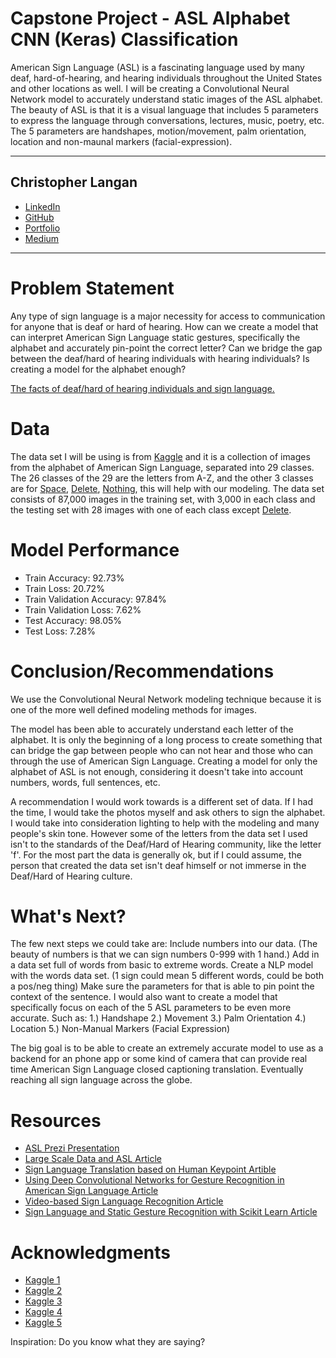 # Capstone Project - ASL Alphabet CNN (Keras) Classification

American Sign Language (ASL) is a fascinating language used by many deaf, hard-of-hearing, and hearing individuals throughout the United States and other locations as well. I will be creating a Convolutional Neural Network model to accurately understand static images of the ASL alphabet. The beauty of ASL is that it is a visual language that includes 5 parameters to express the language through conversations, lectures, music, poetry, etc. The 5 parameters are handshapes, motion/movement, palm orientation, location and non-maunal markers (facial-expression). 

---

## Christopher Langan
<ul>
    <li><a target=_blank href="https://www.linkedin.com/in/langanchristopher7/">LinkedIn</a></li>
    <li><a target=_blank href="https://github.com/LanganChristopher">GitHub</a></li>
    <li><a target=_blank href="https://langanchristopher.github.io/">Portfolio</a></li>
    <li><a target=_blank href="https://medium.com/@langan.christopher7">Medium</a></li>
</ul>


---

# Problem Statement

Any type of sign language is a major necessity for access to communication for anyone that is deaf or hard of hearing. How can we create a model that can interpret American Sign Language static gestures, specifically the alphabet and accurately pin-point the correct letter? Can we bridge the gap between the deaf/hard of hearing individuals with hearing individuals? Is creating a model for the alphabet enough?    

<a target=_blank href="https://www.csd.org/about/statistics/">The facts of deaf/hard of hearing individuals and sign language.</a>

# Data

The data set I will be using is from <a target=_blank href="https://www.kaggle.com/grassknoted/asl-alphabet">Kaggle</a> and it is a collection of images from the alphabet of American Sign Language, separated into 29 classes. The 26 classes of the 29 are the letters from A-Z, and the other 3 classes are for <u>Space</u>, <u>Delete</u>, <u>Nothing</u>, this will help with our modeling.
The data set consists of 87,000 images in the training set, with 3,000 in each class and the testing set with 28 images with one of each class except <u>Delete</u>.

# Model Performance
<ul>
    <li>Train Accuracy: 92.73%</li>
    <li>Train Loss: 20.72%</li>
    <li>Train Validation Accuracy: 97.84%</li>
    <li>Train Validation Loss: 7.62%</li>
    <li>Test Accuracy: 98.05%</li>
    <li>Test Loss: 7.28%</li>
</ul>

# Conclusion/Recommendations

We use the Convolutional Neural Network modeling technique because it is one of the more well defined modeling methods for images.

The model has been able to accurately understand each letter of the alphabet. It is only the beginning of a long process to create something that can bridge the gap between people who can not hear and those who can through the use of American Sign Language. Creating a model for only the alphabet of ASL is not enough, considering it doesn't take into account numbers, words, full sentences, etc. 

A recommendation I would work towards is a different set of data. If I had the time, I would take the photos myself and ask others to sign the alphabet. I would take into consideration lighting to help with the modeling and many people's skin tone. However some of the letters from the data set I used isn't to the standards of the Deaf/Hard of Hearing community, like the letter 'f'. For the most part the data is generally ok, but if I could assume, the person that created the data set isn't deaf himself or not immerse in the Deaf/Hard of Hearing culture.

# What's Next?

The few next steps we could take are:
    Include numbers into our data. (The beauty of numbers is that we can sign numbers 0-999 with 1 hand.)
    Add in a data set full of words from basic to extreme words.
    Create a NLP model with the words data set. (1 sign could mean 5 different words, could be both a pos/neg thing)
    Make sure the parameters for that is able to pin point the context of the sentence.
    I would also want to create a model that specifically focus on each of the 5 ASL parameters to be even more accurate. 
    Such as:
        1.) Handshape
        2.) Movement
        3.) Palm Orientation
        4.) Location
        5.) Non-Manual Markers (Facial Expression)

The big goal is to be able to create an extremely accurate model to use as a backend for an phone app or some kind of camera that can provide real time American Sign Language closed captioning translation. Eventually reaching all sign language across the globe.

# Resources

<ul>
    <li><a target=_blank href="https://prezi.com/p/xzv2bimw7_z3/sign-language-using-machine-learning-and-nlp/">ASL Prezi Presentation</a></li>
    <li><a target=_blank href="https://arxiv.org/pdf/1812.01053.pdf">Large Scale Data and ASL Article</a></li>
    <li><a target=_blank href="https://arxiv.org/pdf/1811.11436.pdf">Sign Language Translation based on Human Keypoint Artible</a></li>
    <li><a target=_blank href="https://arxiv.org/pdf/1710.06836.pdf">Using Deep Convolutional Networks for
Gesture Recognition in American Sign Language Article</a></li>
    <li><a target=_blank href="https://arxiv.org/pdf/1801.10111.pdf">Video-based Sign Language Recognition Article</a></li>
    <li><a target=_blank href="https://medium.freecodecamp.org/weekend-projects-sign-language-and-static-gesture-recognition-using-scikit-learn-60813d600e79">Sign Language and Static Gesture Recognition with Scikit Learn Article</a></li>
</ul>


# Acknowledgments
<ul>
    <li><a target=_blank href="https://www.kaggle.com/dsilvadeepal/asl-alphabet-classification-with-cnn-keras">Kaggle 1</a></li>
    <li><a target=_blank href="https://www.kaggle.com/fegadeharish/asl-recognition-using-deep-learning">Kaggle 2</a></li>
    <li><a target=_blank href="https://www.kaggle.com/billy1624/asl-alphabet-classification">Kaggle 3</a></li>
    <li><a target=_blank href="https://www.kaggle.com/ayuraj/asl-recognizer">Kaggle 4</a></li>
    <li><a target=_blank href="https://www.kaggle.com/gargimaheshwari/asl-recognition-with-deep-learning">Kaggle 5</a></li>
</ul>

Inspiration: Do you know what they are saying?


